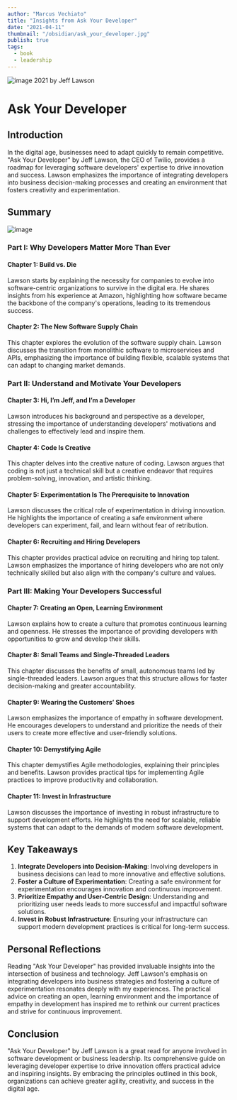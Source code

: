```yaml
---
author: "Marcus Vechiato"
title: "Insights from Ask Your Developer"
date: "2021-04-11"
thumbnail: "/obsidian/ask_your_developer.jpg"
publish: true
tags:
  - book
  - leadership
--- 
```


![image](/obsidian/ask_your_developer.jpg)
2021 by Jeff Lawson

# Ask Your Developer

## Introduction

In the digital age, businesses need to adapt quickly to remain competitive. "Ask Your Developer" by Jeff Lawson, the CEO of Twilio, provides a roadmap for leveraging software developers' expertise to drive innovation and success. Lawson emphasizes the importance of integrating developers into business decision-making processes and creating an environment that fosters creativity and experimentation.

## Summary
![image](/obsidian/mindmap_ask_your_dev.png)
### Part I: Why Developers Matter More Than Ever

#### Chapter 1: Build vs. Die
Lawson starts by explaining the necessity for companies to evolve into software-centric organizations to survive in the digital era. He shares insights from his experience at Amazon, highlighting how software became the backbone of the company's operations, leading to its tremendous success.

#### Chapter 2: The New Software Supply Chain
This chapter explores the evolution of the software supply chain. Lawson discusses the transition from monolithic software to microservices and APIs, emphasizing the importance of building flexible, scalable systems that can adapt to changing market demands.

### Part II: Understand and Motivate Your Developers

#### Chapter 3: Hi, I’m Jeff, and I’m a Developer
Lawson introduces his background and perspective as a developer, stressing the importance of understanding developers' motivations and challenges to effectively lead and inspire them.

#### Chapter 4: Code Is Creative
This chapter delves into the creative nature of coding. Lawson argues that coding is not just a technical skill but a creative endeavor that requires problem-solving, innovation, and artistic thinking.

#### Chapter 5: Experimentation Is The Prerequisite to Innovation
Lawson discusses the critical role of experimentation in driving innovation. He highlights the importance of creating a safe environment where developers can experiment, fail, and learn without fear of retribution.

#### Chapter 6: Recruiting and Hiring Developers
This chapter provides practical advice on recruiting and hiring top talent. Lawson emphasizes the importance of hiring developers who are not only technically skilled but also align with the company's culture and values.

### Part III: Making Your Developers Successful

#### Chapter 7: Creating an Open, Learning Environment
Lawson explains how to create a culture that promotes continuous learning and openness. He stresses the importance of providing developers with opportunities to grow and develop their skills.

#### Chapter 8: Small Teams and Single-Threaded Leaders
This chapter discusses the benefits of small, autonomous teams led by single-threaded leaders. Lawson argues that this structure allows for faster decision-making and greater accountability.

#### Chapter 9: Wearing the Customers’ Shoes
Lawson emphasizes the importance of empathy in software development. He encourages developers to understand and prioritize the needs of their users to create more effective and user-friendly solutions.

#### Chapter 10: Demystifying Agile
This chapter demystifies Agile methodologies, explaining their principles and benefits. Lawson provides practical tips for implementing Agile practices to improve productivity and collaboration.

#### Chapter 11: Invest in Infrastructure
Lawson discusses the importance of investing in robust infrastructure to support development efforts. He highlights the need for scalable, reliable systems that can adapt to the demands of modern software development.

## Key Takeaways

1. **Integrate Developers into Decision-Making**: Involving developers in business decisions can lead to more innovative and effective solutions.
2. **Foster a Culture of Experimentation**: Creating a safe environment for experimentation encourages innovation and continuous improvement.
3. **Prioritize Empathy and User-Centric Design**: Understanding and prioritizing user needs leads to more successful and impactful software solutions.
4. **Invest in Robust Infrastructure**: Ensuring your infrastructure can support modern development practices is critical for long-term success.

## Personal Reflections

Reading "Ask Your Developer" has provided invaluable insights into the intersection of business and technology. Jeff Lawson's emphasis on integrating developers into business strategies and fostering a culture of experimentation resonates deeply with my experiences. The practical advice on creating an open, learning environment and the importance of empathy in development has inspired me to rethink our current practices and strive for continuous improvement.

## Conclusion

"Ask Your Developer" by Jeff Lawson is a great read for anyone involved in software development or business leadership. Its comprehensive guide on leveraging developer expertise to drive innovation offers practical advice and inspiring insights. By embracing the principles outlined in this book, organizations can achieve greater agility, creativity, and success in the digital age.


